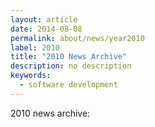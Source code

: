 ```yaml
---
layout: article
date: 2014-08-08
permalink: about/news/year2010
label: 2010
title: "2010 News Archive"
description: no description
keywords:
  - software development
---
```


2010 news archive:
